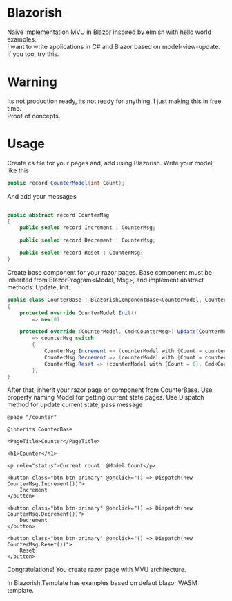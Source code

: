 # Blazorish
Naive implementation MVU in Blazor inspired by elmish with hello world examples. <br />
I want to write applications in C# and Blazor based on model-view-update. If you too, try this. 
# Warning
Its not production ready, its not ready for anything. I just making this in free time. <br /> 
Proof of concepts.
# Usage
Create cs file for your pages and, add using Blazorish. 
Write your model, like this
```csharp
public record CounterModel(int Count);
```
And add your messages 
```csharp

public abstract record CounterMsg
{
    public sealed record Increment : CounterMsg;

    public sealed record Decrement : CounterMsg;

    public sealed record Reset : CounterMsg;
}
```
Create base component for your razor pages. 
Base component must be inherited from BlazorProgram<Model, Msg>, and implement abstract methods: Update, Init. 
```csharp
public class CounterBase : BlazorishComponentBase<CounterModel, CounterMsg>
{
    protected override CounterModel Init()
        => new(0);

    protected override (CounterModel, Cmd<CounterMsg>) Update(CounterModel counterModel, CounterMsg counterMsg)
        => counterMsg switch
        {
            CounterMsg.Increment => (counterModel with {Count = counterModel.Count + 1}, Cmd<CounterMsg>.None()),
            CounterMsg.Decrement => (counterModel with {Count = counterModel.Count - 1}, Cmd<CounterMsg>.None()),
            CounterMsg.Reset => (counterModel with {Count = 0}, Cmd<CounterMsg>.None())
        };
}
```
After that, inherit your razor page or component from CounterBase. Use property naming Model for getting current state pages. 
Use Dispatch method for update current state, pass message  
```razor
@page "/counter"

@inherits CounterBase

<PageTitle>Counter</PageTitle>

<h1>Counter</h1>

<p role="status">Current count: @Model.Count</p>

<button class="btn btn-primary" @onclick="() => Dispatch(new CounterMsg.Increment())">
    Increment
</button>

<button class="btn btn-primary" @onclick="() => Dispatch(new CounterMsg.Decrement())">
    Decrement
</button>

<button class="btn btn-primary" @onclick="() => Dispatch(new CounterMsg.Reset())">
    Reset
</button>
```
Congratulations! You create razor page with MVU architecture.

In Blazorish.Template has examples based on defaut blazor WASM template.
